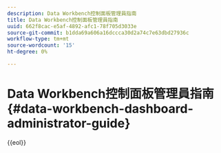 ```yaml
---
description: Data Workbench控制面板管理員指南
title: Data Workbench控制面板管理員指南
uuid: 662f8cac-e5af-4892-afc1-78f705d3033e
source-git-commit: b1dda69a606a16dccca30d2a74c7e63dbd27936c
workflow-type: tm+mt
source-wordcount: '15'
ht-degree: 0%

---
```



# Data Workbench控制面板管理員指南{#data-workbench-dashboard-administrator-guide}


{{eol}}

